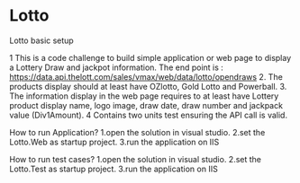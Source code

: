 # Lotto
Lotto basic setup

1 This is a code challenge to build simple application or web page to display a Lottery Draw and jackpot information.
    The end point is : https://data.api.thelott.com/sales/vmax/web/data/lotto/opendraws
2. The products display should at least have OZlotto, Gold Lotto and Powerball.
3. The information display in the web page requires to at least have Lottery product display name, 
logo image, draw date, draw number and jackpack value (Div1Amount).
4 Contains two units test ensuring the API call is valid.

How to run Application?
1.open the solution in visual studio.
2.set the Lotto.Web as startup project.
3.run the application on IIS

How to run test cases?
1.open the solution in visual studio.
2.set the Lotto.Test as startup project.
3.run the application on IIS

